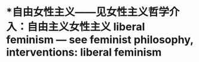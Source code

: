 # \*自由女性主义——见女性主义哲学介入：自由主义女性主义 liberal feminism — see feminist philosophy, interventions: liberal feminism

